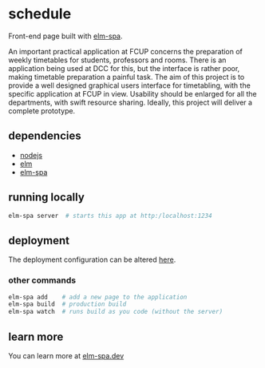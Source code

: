 # schedule
Front-end page built with [elm-spa](https://elm-spa.dev).

An important practical application at FCUP concerns the preparation of weekly timetables for students, professors and rooms. There is an application being used at DCC for this, but the interface is rather poor, making timetable preparation a painful task.  The aim of this project is to provide a well designed graphical users interface for timetabling, with the specific application at FCUP in view.  Usability should be enlarged for all the departments, with swift resource sharing.  Ideally, this project will deliver a complete prototype.

## dependencies

- [nodejs](https://nodejs.org/en) 
- [elm](https://elm-lang.org/)
- [elm-spa](https://github.com/ryannhg/elm-spa) 

## running locally

```bash
elm-spa server  # starts this app at http:/localhost:1234
``` 

## deployment 
The deployment configuration can be altered [here](src/DeployEnv.elm).

### other commands

```bash
elm-spa add    # add a new page to the application
elm-spa build  # production build
elm-spa watch  # runs build as you code (without the server)
```

## learn more

You can learn more at [elm-spa.dev](https://elm-spa.dev)